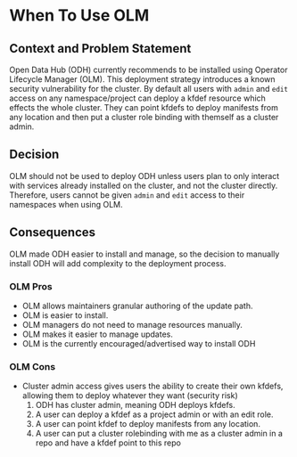 # When To Use OLM

## Context and Problem Statement

Open Data Hub (ODH) currently recommends to be installed using Operator Lifecycle Manager (OLM). This deployment strategy introduces a known security vulnerability for the cluster. By default all users with `admin` and `edit` access on any namespace/project can deploy a kfdef resource which effects the whole cluster. They can point kfdefs to deploy manifests from any location and then put a cluster role binding with themself as a cluster admin. 

## Decision

OLM should not be used to deploy ODH unless users plan to only interact with services already installed on the cluster, and not the cluster directly. Therefore, users cannot be given `admin` and `edit` access to their namespaces when using OLM.

## Consequences

OLM made ODH easier to install and manage, so the decision to manually install ODH will add complexity to the deployment process.

### OLM Pros

- OLM allows maintainers granular authoring of the update path.
- OLM is easier to install.
- OLM managers do not need to manage resources manually.
- OLM makes it easier to manage updates.
- OLM is the currently encouraged/advertised way to install ODH

### OLM Cons

- Cluster admin access gives users the ability to create their own kfdefs, allowing them to deploy whatever they want (security risk)
     1. ODH has cluster admin, meaning ODH deploys kfdefs.
     2. A user can deploy a kfdef as a project admin or with an edit role.
     3. A user can point kfdef to deploy manifests from any location.
     4. A user can put a cluster rolebinding with me as a cluster admin in a repo and have a kfdef point to this repo

